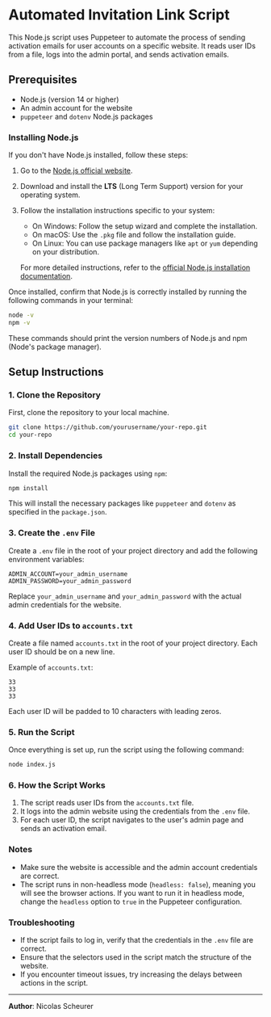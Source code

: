 # Automated Invitation Link Script

This Node.js script uses Puppeteer to automate the process of sending activation emails for user accounts on a specific website. It reads user IDs from a file, logs into the admin portal, and sends activation emails.

## Prerequisites

- Node.js (version 14 or higher)
- An admin account for the website
- `puppeteer` and `dotenv` Node.js packages

### Installing Node.js

If you don't have Node.js installed, follow these steps:

1. Go to the [Node.js official website](https://nodejs.org/).
2. Download and install the **LTS** (Long Term Support) version for your operating system.
3. Follow the installation instructions specific to your system:
   - On Windows: Follow the setup wizard and complete the installation.
   - On macOS: Use the `.pkg` file and follow the installation guide.
   - On Linux: You can use package managers like `apt` or `yum` depending on your distribution.

   For more detailed instructions, refer to the [official Node.js installation documentation](https://nodejs.org/en/download/package-manager/).

Once installed, confirm that Node.js is correctly installed by running the following commands in your terminal:

```bash
node -v
npm -v
```

These commands should print the version numbers of Node.js and npm (Node's package manager).

## Setup Instructions

### 1. Clone the Repository

First, clone the repository to your local machine.

```bash
git clone https://github.com/yourusername/your-repo.git
cd your-repo
```

### 2. Install Dependencies

Install the required Node.js packages using `npm`:

```bash
npm install
```

This will install the necessary packages like `puppeteer` and `dotenv` as specified in the `package.json`.

### 3. Create the `.env` File

Create a `.env` file in the root of your project directory and add the following environment variables:

```
ADMIN_ACCOUNT=your_admin_username
ADMIN_PASSWORD=your_admin_password
```

Replace `your_admin_username` and `your_admin_password` with the actual admin credentials for the website.

### 4. Add User IDs to `accounts.txt`

Create a file named `accounts.txt` in the root of your project directory. Each user ID should be on a new line.

Example of `accounts.txt`:

```
33
33
33
```

Each user ID will be padded to 10 characters with leading zeros.

### 5. Run the Script

Once everything is set up, run the script using the following command:

```bash
node index.js
```

### 6. How the Script Works

1. The script reads user IDs from the `accounts.txt` file.
2. It logs into the admin website using the credentials from the `.env` file.
3. For each user ID, the script navigates to the user's admin page and sends an activation email.

### Notes

- Make sure the website is accessible and the admin account credentials are correct.
- The script runs in non-headless mode (`headless: false`), meaning you will see the browser actions. If you want to run it in headless mode, change the `headless` option to `true` in the Puppeteer configuration.

### Troubleshooting

- If the script fails to log in, verify that the credentials in the `.env` file are correct.
- Ensure that the selectors used in the script match the structure of the website.
- If you encounter timeout issues, try increasing the delays between actions in the script.

---

**Author**: Nicolas Scheurer  
